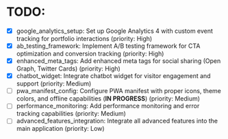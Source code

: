 # TODO:

- [x] google_analytics_setup: Set up Google Analytics 4 with custom event tracking for portfolio interactions (priority: High)
- [x] ab_testing_framework: Implement A/B testing framework for CTA optimization and conversion tracking (priority: High)
- [x] enhanced_meta_tags: Add enhanced meta tags for social sharing (Open Graph, Twitter Cards) (priority: High)
- [x] chatbot_widget: Integrate chatbot widget for visitor engagement and support (priority: Medium)
- [ ] pwa_manifest_config: Configure PWA manifest with proper icons, theme colors, and offline capabilities (**IN PROGRESS**) (priority: Medium)
- [ ] performance_monitoring: Add performance monitoring and error tracking capabilities (priority: Medium)
- [ ] advanced_features_integration: Integrate all advanced features into the main application (priority: Low)
